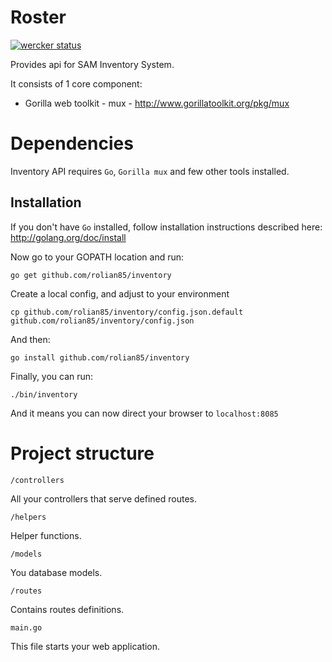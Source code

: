Roster
===============

[![wercker status](https://app.wercker.com/status/fe7fa70bc9471fdaff6bafc0eda3d74d/m "wercker status")](https://app.wercker.com/project/bykey/fe7fa70bc9471fdaff6bafc0eda3d74d)

Provides api for SAM Inventory System.

It consists of 1 core component:

- Gorilla web toolkit - mux - http://www.gorillatoolkit.org/pkg/mux

# Dependencies

Inventory API requires `Go`, `Gorilla mux` and few other tools installed.

## Installation

If you don't have `Go` installed, follow installation instructions described here: http://golang.org/doc/install

Now go to your GOPATH location and run:

```
go get github.com/rolian85/inventory
```

Create a local config, and adjust to your environment

```
cp github.com/rolian85/inventory/config.json.default github.com/rolian85/inventory/config.json
```

And then:

```
go install github.com/rolian85/inventory
```
Finally, you can run:

```
./bin/inventory
```

And it means you can now direct your browser to `localhost:8085`

# Project structure

`/controllers`

All your controllers that serve defined routes.

`/helpers`

Helper functions.

`/models`

You database models.

`/routes`

Contains routes definitions.

`main.go`

This file starts your web application.
